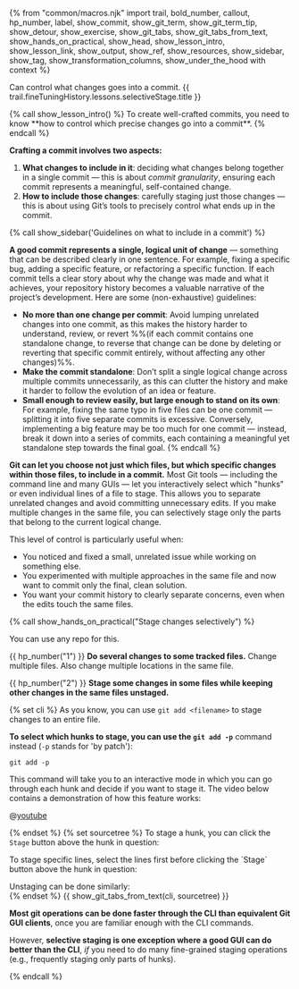 {% from "common/macros.njk" import trail, bold_number, callout, hp_number, label, show_commit, show_git_term, show_git_term_tip, show_detour, show_exercise, show_git_tabs, show_git_tabs_from_text, show_hands_on_practical, show_head, show_lesson_intro, show_lesson_link, show_output, show_ref, show_resources, show_sidebar, show_tag, show_transformation_columns, show_under_the_hood with context %}

<span id="prereqs"></span>
<span id="outcomes">Can control what changes goes into a commit.</span>
<span id="title">{{ trail.fineTuningHistory.lessons.selectiveStage.title }}</span>

<div id="body">
{% call show_lesson_intro() %}
To create well-crafted commits, you need to know **how to control which precise changes go into a commit**.
{% endcall %}

**Crafting a commit involves two aspects:**

1. **What changes to include in it**: deciding what changes belong together in a single commit — this is about *commit granularity*, ensuring each commit represents a meaningful, self-contained change.
1. **How to include those changes**: carefully staging just those changes — this is about using Git’s tools to precisely control what ends up in the commit.

{% call show_sidebar('Guidelines on what to include in a commit') %}

**A good commit represents a single, logical unit of change** — something that can be described clearly in one sentence. For example, fixing a specific bug, adding a specific feature, or refactoring a specific function. If each commit tells a clear story about why the change was made and what it achieves, your repository history becomes a valuable narrative of the project’s development. Here are some (non-exhaustive) guidelines:

* **No more than one change per commit**: Avoid lumping unrelated changes into one commit, as this makes the history harder to understand, review, or revert %%(if each commit contains one standalone change, to reverse that change can be done by deleting or reverting that specific commit entirely, without affecting any other changes)%%.
* **Make the commit standalone**: Don’t split a single logical change across multiple commits unnecessarily, as this can clutter the history and make it harder to follow the evolution of an idea or feature.
* **Small enough to review easily, but large enough to stand on its own**: For example, fixing the same typo in five files can be one commit — splitting it into five separate commits is excessive. Conversely, implementing a big feature may be too much for one commit — instead, break it down into a series of commits, each containing a meaningful yet standalone step towards the final goal.
{% endcall %}


**Git can let you choose not just which files, but which specific changes within those files, to include in a commit.** Most Git tools — including the command line and many GUIs — let you interactively select which "hunks" or even individual lines of a file to stage. This allows you to separate unrelated changes and avoid committing unnecessary edits. If you make multiple changes in the same file, you can selectively stage only the parts that belong to the current logical change.

This level of control is particularly useful when:

* You noticed and fixed a small, unrelated issue while working on something else.
* You experimented with multiple approaches in the same file and now want to commit only the final, clean solution.
* You want your commit history to clearly separate concerns, even when the edits touch the same files.

<!-- ================== start: HANDS-ON =========================== -->
{% call show_hands_on_practical("Stage changes selectively")  %}

You can use any repo for this.

{{ hp_number("1") }} **Do several changes to some tracked files.** Change multiple files. Also change multiple locations in the same file.

{{ hp_number("2") }} **Stage some changes in some files while keeping other changes in the same files unstaged.**

{% set cli %} <!-- ------ start: Git Tabs --------------->
As you know, you can use `git add <filename>` to stage changes to an entire file.

**To select which hunks to stage, you can use the `git add -p`** command instead (`-p` stands for 'by patch'):

```bash{.no-line-numbers}
git add -p
```
This command will take you to an interactive mode in which you can go through each hunk and decide if you want to stage it. The video below contains a demonstration of how this feature works:

@[youtube](blbzIgM-aOU)

{% endset %}
{% set sourcetree %}
To stage a hunk, you can click the `Stage` button above the hunk in question:<br>
<pic src="images/sourcetreeStageHunk.png" width="600" />
<p/>
To stage specific lines, select the lines first before clicking the `Stage` button above the hunk in question:<br>
<pic src="images/sourcetreeStageLine.png" width="600" />
<p/>
Unstaging can be done similarly:<br>
<pic src="images/sourcetreeStageHunk.png" width="600" />
{% endset %}
{{ show_git_tabs_from_text(cli, sourcetree) }}

<box type="tip" seamless>

**Most git operations can be done faster through the CLI than equivalent Git GUI clients**, once you are familiar enough with the CLI commands.

However, **selective staging is one exception where a good GUI can do better than the CLI**, _if_ you need to do many fine-grained staging operations (e.g., frequently staging only parts of hunks).
</box>
<!-- ------ end: Git Tabs -------------------------------->
{% endcall %}<!-- ===== end: HANDS-ON ============================ -->

</div>
<div id="extras">
</div>
